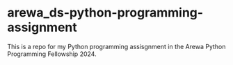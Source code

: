 # arewa_ds-python-programming-assignment
This is a repo for my Python programming assisgnment in the Arewa Python Programming Fellowship 2024.

